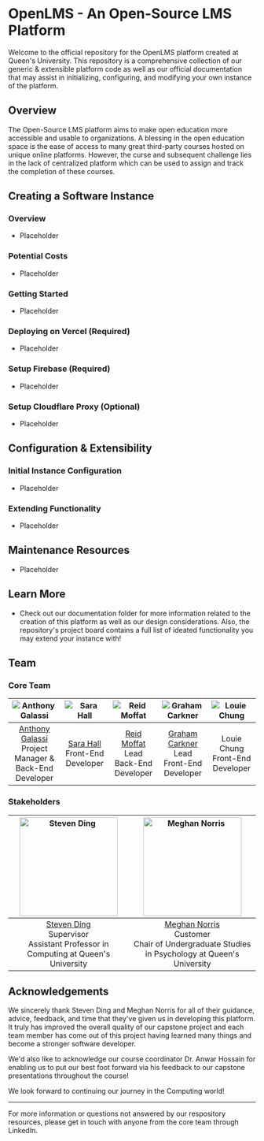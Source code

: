 # OpenLMS - An Open-Source LMS Platform

Welcome to the official repository for the OpenLMS platform created at Queen's University. This repository is a comprehensive collection of our generic & extensible platform code as well as our official documentation that may assist in initializing, configuring, and modifying your own instance of the platform.

## Overview

The Open-Source LMS platform aims to make open education more accessible and usable to organizations. A blessing in the open education space is the ease of access to many great third-party courses hosted on unique online platforms. However, the curse and subsequent challenge lies in the lack of centralized platform which can be used to assign and track the completion of these courses.

## Creating a Software Instance

### Overview

- Placeholder

### Potential Costs

- Placeholder

### Getting Started

- Placeholder

### Deploying on Vercel (Required)

- Placeholder

### Setup Firebase (Required)

- Placeholder

### Setup Cloudflare Proxy (Optional)

- Placeholder

## Configuration & Extensibility

### Initial Instance Configuration

- Placeholder

### Extending Functionality

- Placeholder

## Maintenance Resources

- Placeholder

## Learn More

- Check out our documentation folder for more information related to the creation of this platform as well as our design considerations. Also, the repository's project board contains a full list of ideated functionality you may extend your instance with!

## Team

### Core Team
| ![Anthony Galassi](https://lh3.googleusercontent.com/drive-viewer/AKGpihaqtMau7HzpGI1RHe64X24sSpjPQmbnql9G2jOuatgaxH6K_kxlMYFq3MM61zjbNxrttktnYb_ZmdRF-vFFy_7CSa8s=s2560) | ![Sara Hall](https://lh3.googleusercontent.com/drive-viewer/AKGpihbPPdTnJ81YvH_nI3qYfxlQw7e2smZa65i4pW1QqqQXNkIK5lmsa8DVn55Jzd1OVii4xu7rlSsih7QnIPw6m0lyO2sZ=s2560) | ![Reid Moffat](https://lh3.googleusercontent.com/drive-viewer/AKGpihaV8mxvYncmUL-eW1HcVFpBgFghRvzUPyiSU4KlASfLXHWDuvncC83TBuT7imZvs-M2nVXP65SiGK-NF2boFgrzTQn92A=s2560) | ![Graham Carkner](https://lh3.googleusercontent.com/drive-viewer/AKGpihaV8mxvYncmUL-eW1HcVFpBgFghRvzUPyiSU4KlASfLXHWDuvncC83TBuT7imZvs-M2nVXP65SiGK-NF2boFgrzTQn92A=s2560) | ![Louie Chung](https://lh3.googleusercontent.com/drive-viewer/AKGpihaV8mxvYncmUL-eW1HcVFpBgFghRvzUPyiSU4KlASfLXHWDuvncC83TBuT7imZvs-M2nVXP65SiGK-NF2boFgrzTQn92A=s2560) |
|:-----------------------------:|:-----------------------:|:-------------------------:|:----------------------------:|:-------------------------:|
| [Anthony Galassi](https://www.linkedin.com/in/anthonygalassi/) <br> Project Manager & Back-End Developer | [Sara Hall](https://www.linkedin.com/in/sara-hall-canada/) <br> Front-End Developer | [Reid Moffat](https://www.linkedin.com/in/reid-moffat/) <br> Lead Back-End Developer | [Graham Carkner](https://www.linkedin.com/in/gcarkner/) <br> Lead Front-End Developer | Louie Chung <br> Front-End Developer |

### Stakeholders
| <img src="https://lh3.googleusercontent.com/drive-viewer/AKGpihaV8mxvYncmUL-eW1HcVFpBgFghRvzUPyiSU4KlASfLXHWDuvncC83TBuT7imZvs-M2nVXP65SiGK-NF2boFgrzTQn92A=s2560" width="200" alt="Steven Ding"/> | <img src="https://lh3.googleusercontent.com/drive-viewer/AKGpihaV8mxvYncmUL-eW1HcVFpBgFghRvzUPyiSU4KlASfLXHWDuvncC83TBuT7imZvs-M2nVXP65SiGK-NF2boFgrzTQn92A=s2560" width="200" alt="Meghan Norris"/> |
|:-----------------------------:|:-----------------------:|
| [Steven Ding](https://www.linkedin.com/in/stevenhding/) <br> Supervisor <br> Assistant Professor in Computing at Queen's University  | [Meghan Norris](https://www.linkedin.com/in/meghan-e-norris-0098b729/) <br> Customer <br> Chair of Undergraduate Studies in Psychology at Queen's University |

## Acknowledgements

We sincerely thank Steven Ding and Meghan Norris for all of their guidance, advice, feedback, and time that they've given us in developing this platform. It truly has improved the overall quality of our capstone project and each team member has come out of this project having learned many things and become a stronger software developer.

We'd also like to acknowledge our course coordinator Dr. Anwar Hossain for enabling us to put our best foot forward via his feedback to our capstone presentations throughout the course!

We look forward to continuing our journey in the Computing world!

---

For more information or questions not answered by our respository resources, please get in touch with anyone from the core team through LinkedIn.

